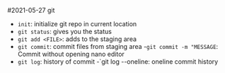 #2021-05-27 git

- `init`: initialize git repo in current location
- `git status`: gives you the status
- `git add <FILE>`: adds <FILE> to the staging area
- `git commit`: commit files from staging area 
	-`git commit -m "MESSAGE`: Commit without opening nano editor
- `git log`: history of commit
	-`git log --oneline: oneline commit history
